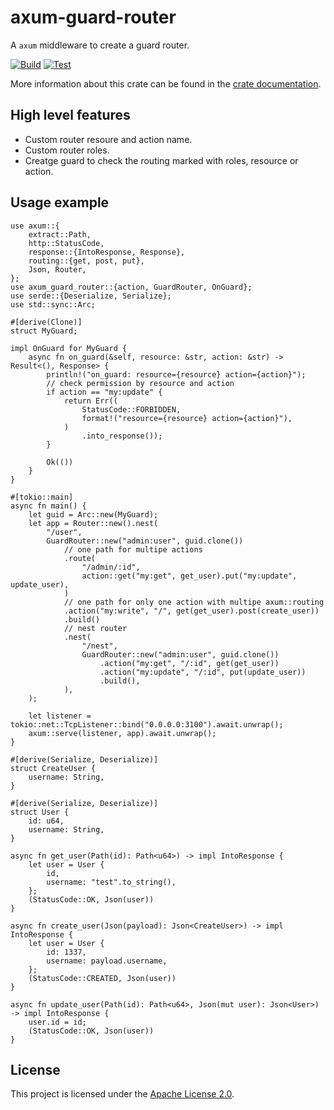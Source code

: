 # axum-guard-router
A `axum` middleware to create a guard router.

[![Build](https://github.com/yaojianpin/axum-guard-router/actions/workflows/rust.yml/badge.svg)](https://github.com/yaojianpin/acts/actions?workflow=rust)
[![Test](https://github.com/yaojianpin/axum-guard-router/actions/workflows/test.yml/badge.svg)](https://github.com/yaojianpin/axum-guard-router/actions?workflow=test)

More information about this crate can be found in the [crate documentation][docs].

## High level features

- Custom router resoure and action name.
- Custom router roles.
- Creatge guard to check the routing marked with roles, resource or action.

## Usage example

```rust,no_run
use axum::{
    extract::Path,
    http::StatusCode,
    response::{IntoResponse, Response},
    routing::{get, post, put},
    Json, Router,
};
use axum_guard_router::{action, GuardRouter, OnGuard};
use serde::{Deserialize, Serialize};
use std::sync::Arc;

#[derive(Clone)]
struct MyGuard;

impl OnGuard for MyGuard {
    async fn on_guard(&self, resource: &str, action: &str) -> Result<(), Response> {
        println!("on_guard: resource={resource} action={action}");
        // check permission by resource and action
        if action == "my:update" {
            return Err((
                StatusCode::FORBIDDEN,
                format!("resource={resource} action={action}"),
            )
                .into_response());
        }

        Ok(())
    }
}

#[tokio::main]
async fn main() {
    let guid = Arc::new(MyGuard);
    let app = Router::new().nest(
        "/user",
        GuardRouter::new("admin:user", guid.clone())
            // one path for multipe actions
            .route(
                "/admin/:id",
                action::get("my:get", get_user).put("my:update", update_user),
            )
            // one path for only one action with multipe axum::routing
            .action("my:write", "/", get(get_user).post(create_user))
            .build()
            // nest router
            .nest(
                "/nest",
                GuardRouter::new("admin:user", guid.clone())
                    .action("my:get", "/:id", get(get_user))
                    .action("my:update", "/:id", put(update_user))
                    .build(),
            ),
    );

    let listener = tokio::net::TcpListener::bind("0.0.0.0:3100").await.unwrap();
    axum::serve(listener, app).await.unwrap();
}

#[derive(Serialize, Deserialize)]
struct CreateUser {
    username: String,
}

#[derive(Serialize, Deserialize)]
struct User {
    id: u64,
    username: String,
}

async fn get_user(Path(id): Path<u64>) -> impl IntoResponse {
    let user = User {
        id,
        username: "test".to_string(),
    };
    (StatusCode::OK, Json(user))
}

async fn create_user(Json(payload): Json<CreateUser>) -> impl IntoResponse {
    let user = User {
        id: 1337,
        username: payload.username,
    };
    (StatusCode::CREATED, Json(user))
}

async fn update_user(Path(id): Path<u64>, Json(mut user): Json<User>) -> impl IntoResponse {
    user.id = id;
    (StatusCode::OK, Json(user))
}
```
## License

This project is licensed under the [Apache License 2.0][license].

[docs]: https://docs.rs/axum-guard-router
[license]: https://github.com/yaojianpin/axum-guard-router/blob/main/axum-guard-router/LICENSE
